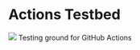 # Actions Testbed
![](https://github.com/jaredpetersen/actions-testbed/workflows/.github/workflows/release.yml/badge.svg)
Testing ground for GitHub Actions
